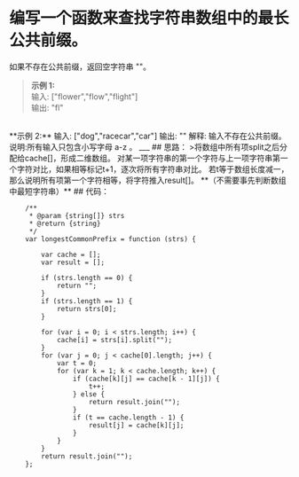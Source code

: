 # 编写一个函数来查找字符串数组中的最长公共前缀。 
如果不存在公共前缀，返回空字符串 ""。
>**示例 1:**  
输入: ["flower","flow","flight"]  
输出: "fl"  
<br>
**示例 2:**  
输入: ["dog","racecar","car"]  
输出: ""  
解释: 输入不存在公共前缀。  
说明:所有输入只包含小写字母 a-z 。
___
## 思路：
>将数组中所有项split之后分配给cache[]，形成二维数组。  
对某一项字符串的第一个字符与上一项字符串第一个字符对比，如果相等标记t+1，逐次将所有字符串对比。  
若t等于数组长度减一，那么说明所有项第一个字符相等，将字符推入result[]。  
**（不需要事先判断数组中最短字符串）**
## 代码：

        /**
         * @param {string[]} strs
         * @return {string}
         */
        var longestCommonPrefix = function (strs) {

            var cache = [];
            var result = [];

            if (strs.length == 0) {
                return "";
            }
            if (strs.length == 1) {
                return strs[0];
            }

            for (var i = 0; i < strs.length; i++) {
                cache[i] = strs[i].split("");
            }
            for (var j = 0; j < cache[0].length; j++) {
                var t = 0;
                for (var k = 1; k < cache.length; k++) {
                    if (cache[k][j] == cache[k - 1][j]) {
                        t++;
                    } else {
                        return result.join("");
                    }
                    if (t == cache.length - 1) {
                        result[j] = cache[k][j];
                    }
                }
            }
            return result.join("");
        };